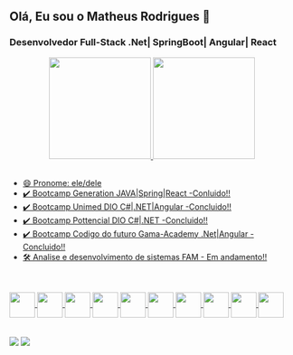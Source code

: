 ## Olá, Eu sou o Matheus Rodrigues 👋
### Desenvolvedor Full-Stack .Net| SpringBoot| Angular| React 
  <div align="center">
  <a href="https://github.com/MatheusRGPereira">
  <img height="180em" src="https://github-readme-stats.vercel.app/api?username=MatheusRGPereira&show_icons=true&theme=gruvbox&include_all_commits=true&count_public=true"/>
  <img height="180em" src="https://github-readme-stats.vercel.app/api/top-langs/?username=MatheusRGPereira&layout=compact&langs_count=7&theme=gruvbox"/>
</div>
<br/>

- 😄 Pronome: ele/dele
- ✔️ Bootcamp Generation JAVA|Spring|React -Conluido!!
- ✔️ Bootcamp Unimed DIO C#|.NET|Angular -Concluido!!
- ✔️ Bootcamp Pottencial DIO C#|.NET -Concluido!!
- ✔️  Bootcamp Codigo do futuro Gama-Academy .Net|Angular -Concluido!!
- 🛠️ Analise e desenvolvimento de sistemas FAM - Em andamento!!


<div style="display: inline_block"><br><br>
  <img align="center"  height="45" width="45" src="https://cdn.jsdelivr.net/gh/devicons/devicon/icons/csharp/csharp-original.svg">    
  <img align="center"  height="45" width="45" src="https://cdn.jsdelivr.net/gh/devicons/devicon/icons/dotnetcore/dotnetcore-original.svg">
  <img align="center"  height="45" width="45" src="https://cdn.jsdelivr.net/gh/devicons/devicon/icons/java/java-original-wordmark.svg">    
  <img align="center"  height="45" width="45" src="https://cdn.jsdelivr.net/gh/devicons/devicon/icons/spring/spring-original.svg">
  <img align="center"  height="45" width="45" src="https://cdn.jsdelivr.net/gh/devicons/devicon/icons/angularjs/angularjs-original.svg">  
  <img align="center"  height="45" width="45" src="https://cdn.jsdelivr.net/gh/devicons/devicon/icons/react/react-original.svg">    
  <img align="center"  height="45" width="45" src="https://cdn.jsdelivr.net/gh/devicons/devicon/icons/html5/html5-original.svg">   
  <img align="center"  height="45" width="45" src="https://cdn.jsdelivr.net/gh/devicons/devicon/icons/css3/css3-original.svg">   
  <img align="center"  height="45" width="45" src="https://cdn.jsdelivr.net/gh/devicons/devicon/icons/javascript/javascript-original.svg">   
  <img align="center"  height="45" width="45" src="https://cdn.jsdelivr.net/gh/devicons/devicon/icons/typescript/typescript-original.svg">
</div>
<br/>
<br/>
  <a href = "mailto:matheusgaldinoinfo@gmail.com"><img src="https://img.shields.io/badge/-Gmail-%23333?style=for-the-badge&logo=gmail&logoColor=white" target="_blank"></a>
  <a href="https://www.linkedin.com/in/matheus-rodrigues-galdino-pereira-b5a3731b9/" target="_blank"><img src="https://img.shields.io/badge/-LinkedIn-%230077B5?style=for-the-badge&logo=linkedin&logoColor=white" target="_blank"></a> 
 
  
 
